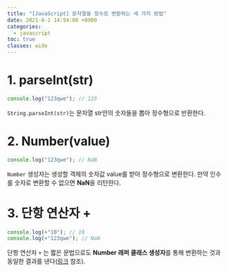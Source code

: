 ```yaml
---
title: "[JavaScript] 문자열을 정수로 변환하는 세 가지 방법"
date: 2021-8-1 14:54:00 +0900
categories:
  - javascript
toc: true
classes: wide
---
```


# 1. parseInt(str)

```jsx
console.log("123qwe"); // 123
```

`String.parseInt(str)`는 문자열 str안의 숫자들을 뽑아 정수형으로 반환한다.

# 2. Number(value)

```jsx
console.log("123qwe"); // NaN
```

`Number` 생성자는 생성할 객체의 숫자값 value를 받아 정수형으로 변환한다. 만약 인수를 숫자로 변환할 수 없으면 **NaN**을 리턴한다.

# 3. 단항 연산자 +

```jsx
console.log(+"10"); // 10
console.log(+"123qwe"); // NaN
```

단항 연산자 `+` 는 짧은 문법으로도 **Number 래퍼 클래스 생성자**를 통해 변환하는 것과 동일한 결과를 낸다([링크](https://ko.javascript.info/operators) 참조).

